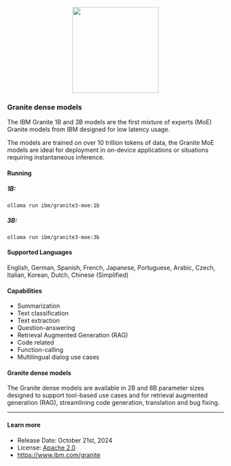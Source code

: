 <center><img src="https://ollama.com/assets/library/granite3.2/90c5e567-0004-425c-a17a-1b846c2b5d3d" data-canonical-src="https://gyazo.com/eb5c5741b6a9a16c692170a41a49c858.png" width="200" /></center>

### Granite dense models

The IBM Granite 1B and 3B models are the first mixture of experts (MoE) Granite models from IBM designed for low latency usage.

The models are trained on over 10 trillion tokens of data, the Granite MoE models are ideal for deployment in on-device applications or situations requiring instantaneous inference.

#### Running

##### 1B:

```
ollama run ibm/granite3-moe:1b
```

##### 3B:

```
ollama run ibm/granite3-moe:3b
```

#### Supported Languages

English, German, Spanish, French, Japanese, Portuguese, Arabic, Czech, Italian, Korean, Dutch, Chinese (Simplified)

#### Capabilities

- Summarization
- Text classification
- Text extraction
- Question-answering
- Retrieval Augmented Generation (RAG)
- Code related
- Function-calling
- Multilingual dialog use cases

#### Granite dense models

The Granite dense models are available in 2B and 8B parameter sizes designed to support tool-based use cases and for retrieval augmented generation (RAG), streamlining code generation, translation and bug fixing.

---

#### Learn more

- Release Date: October 21st, 2024
- License: [Apache 2.0](https://www.apache.org/licenses/LICENSE-2.0)
- https://www.ibm.com/granite
